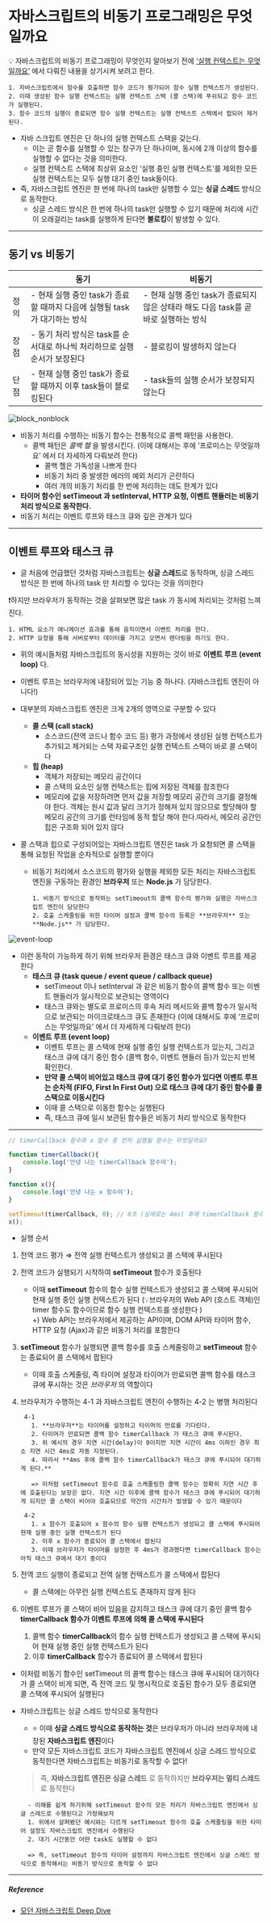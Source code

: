 # 자바스크립트의 비동기 프로그래밍은 무엇일까요

💡 자바스크립트의 비동기 프로그래밍이 무엇인지 알아보기 전에 [‘실행 컨텍스트는 무엇일까요’](https://github.com/dbwjd5864/programmers_knowledge_storage/blob/main/Frontend/Javascript/%EC%8B%A4%ED%96%89_%EC%BB%A8%ED%85%8D%EC%8A%A4%ED%8A%B8%EB%8A%94_%EB%AC%B4%EC%97%87%EC%9D%BC%EA%B9%8C%EC%9A%94.md) 에서 다뤄진 내용을 상기시켜 보려고 한다.

```
1. 자바스크립트에서 함수를 호출하면 함수 코드가 평가되어 함수 실행 컨텍스트가 생성된다.
2. 이때 생성된 함수 실행 컨텍스트는 실행 컨텍스트 스택 (콜 스택)에 푸쉬되고 함수 코드가 실행된다.
3. 함수 코드의 실행이 종료되면 함수 실행 컨텍스트는 실행 컨텍스트 스택에서 팝되어 제거된다.
```

- 자바 스크립트 엔진은 단 하나의 실행 컨텍스트 스택을 갖는다.
    - 이는 곧 함수를 실행할 수 있는 창구가 단 하나이며, 동시에 2개 이상의 함수를 실행할 수 없다는 것을 의미한다.
    - 실행 컨텍스트 스택에 최상위 요소인 ‘실행 중인 실행 컨텍스트’를 제외한 모든 실행 컨텍스트는 모두 실행 대기 중인 task들이다.
- 즉, 자바스크립트 엔진은 한 번에 하나의 task만 실행할 수 있는 **싱글 스레드** 방식으로 동작한다.
    - 싱글 스레드 방식은 한 번에 하나의 task만 실행할 수 있기 때문에 처리에 시간이 오래걸리는 task를 실행하게 된다면 **블로킹**이 발생할 수 있다.

---

## 동기 vs 비동기

|  | 동기 | 비동기 |
| --- | --- | --- |
| 정의 | - 현재 실행 중인 task가 종료할 때까지 다음에 실행될 task가 대기하는 방식 | - 현재 실행 중인 task가 종료되지 않은 상태라 해도 다음 task를 곧바로 실행하는 방식 |
| 장점 | - 동기 처리 방식은 task를 순서대로 하나씩 처리하므로 실행 순서가 보장된다 | - 블로킹이 발생하지 않는다 |
| 단점 | - 현재 실행 중인 task가 종료할 때까지 이후 task들이 블로킹된다 | - task들의 실행 순서가 보장되지 않는다 |

![block_nonblock](https://user-images.githubusercontent.com/61952198/180597847-b63894bb-1234-4c88-ae3b-4203c69618cd.png)

- 비동기 처리를 수행하는 비동기 함수는 전통적으로 콜백 패턴을 사용한다.
  - 콜백 패턴은 *콜백 헬* 을 발생시킨다. (이에 대해서는 후에 ‘프로미스는 무엇일까요’ 에서 더 자세하게 다뤄보려 한다)
    - 콜백 헬은 가독성을 나쁘게 한다
    - 비동기 처리 중 발생한 에러의 예외 처리가 곤란하다
    - 여러 개의 비동기 처리를 한 번에 처리하는 데도 한계가 있다
- **타이머 함수인 setTimeout 과 setInterval, HTTP 요청, 이벤트 핸들러는 비동기 처리 방식으로 동작한다.**
- 비동기 처리는 이벤트 루프와 태스크 큐와 깊은 관계가 있다

---

## 이벤트 루프와 태스크 큐

- 글 처음에 언급했던 것처럼 자바스크립트는 **싱글 스레드**로 동작하며, 싱글 스레드 방식은 한 번에 하나의 task 만 처리할 수 있다는 것을 의미한다

❗️하지만 브라우저가 동작하는 것을 살펴보면 많은 task 가 동시에 처리되는 것처럼 느껴진다.

```
1. HTML 요소가 애니메이션 효과를 통해 움직이면서 이벤트 처리를 한다.
2. HTTP 요청을 통해 서버로부터 데이터를 가지고 오면서 렌더링을 하기도 한다.
```

- 위의 예시들처럼 자바스크립트의 동시성을 지원하는 것이 바로 **이벤트 루프 (event loop)** 다.
- 이벤트 루프는 브라우저에 내장되어 있는 기능 중 하나다. (자바스크립트 엔진이 아니다!)
- 대부분의 자바스크립트 엔진은 크게 2개의 영역으로 구분할 수 있다
  - **콜 스택 (call stack)**
    - 소스코드(전역 코드나 함수 코드 등) 평가 과정에서 생성된 실행 컨텍스트가 추가되고 제거되는 스택 자료구조인 실행 컨텍스트 스택이 바로 콜 스택이다
  - **힙 (heap)**
    - 객체가 저장되는 메모리 공간이다
    - 콜 스택의 요소인 실행 컨택스트는 힙에 저장된 객체를 참조한다
    - 메모리에 값을 저장하려면 먼저 값을 저장할 메모리 공간의 크기를 결정해야 한다. 객체는 원시 값과 달리 크기가 정해져 있지 않으므로 할당해야 할 메모리 공간의 크기를 런타임에 동적 할당 해야 한다.따라서, 메모리 공간인 힙은 구조화 되어 있지 않다   
  

- 콜 스택과 힙으로 구성되어있는 자바스크립트 엔진은 task 가 요청되면 콜 스택을 통해 요청된 작업을 순차적으로 실행할 뿐이다
  - 비동기 처리에서 소스코드의 평가와 실행을 제외한 모든 처리는 자바스크립트 엔진을 구동하는 환경인 **브라우저** 또는 **Node.js** 가 담당한다.

    ```
    1. 비동기 방식으로 동작하는 setTimeout의 콜백 함수의 평가와 실행은 자바스크립트 엔진이 담당한다
    2. 호출 스케줄링을 위한 타이머 설정과 콜백 함수의 등록은 **브라우저** 또는 **Node.js** 가 담당한다.
    ```
    
![event-loop](https://user-images.githubusercontent.com/61952198/180597840-30e54f5d-978c-4e12-8586-5a45ea4223e0.png)


- 이런 동작이 가능하게 하기 위해 브라우저 환경은 태스크 큐와 이벤트 루프를 제공한다
  - **태스크 큐 (task queue / event queue / callback queue)**
    - setTimeout 이나 setInterval 과 같은 비동기 함수의 콜백 함수 또는 이벤트 핸들러가 일시적으로 보관되는 영역이다
    - 태스크 큐와는 별도로 프로미스의 후속 처리 메서드와 콜백 함수가 일시적으로 보관되는 마이크로태스크 큐도 존재한다 (이에 대해서도 후에 ‘프로미스는 무엇일까요’ 에서 더 자세하게 다뤄보려 한다)
  - **이벤트 루프 (event loop)**
    - 이벤트 루프는 콜 스택에 현재 실행 중인 실행 컨텍스트가 있는지, 그리고 태스크 큐에 대기 중인 함수 (콜백 함수, 이벤트 핸들러 등)가 있는지 반복 확인한다.
    - **만약 콜 스택이 비어있고 태스크 큐에 대기 중인 함수가 있다면 이벤트 루프는 순차적 (FIFO, First In First Out) 으로 태스크 큐에 대기 중인 함수를 콜 스택으로 이동시킨다**
    - 이때 콜 스택으로 이동한 함수는 실행된다
    - 즉, 태스크 큐에 일시 보관된 함수들은 비동기 처리 방식으로 동작한다
  
---

```jsx
// timerCallback 함수와 x 함수 중 먼저 실행될 함수는 무엇일까요?

function timerCallback(){
	console.log('안녕 나는 timerCallback 함수야');
}

function x(){
	console.log('안녕 나는 x 함수야');
}

setTimeout(timerCallback, 0); // 0초 (실제로는 4ms) 후에 timerCallback 함수가 호출된다
x();
```

- 실행 순서 
1. 전역 코드 평가 ⇒ 전역 실행 컨텍스트가 생성되고 콜 스택에 푸시된다
2. 전역 코드가 실행되기 시작하여 **setTimeout** 함수가 호출된다
    - 이때 **setTimeout** 함수의 함수 실행 컨텍스트가 생성되고 콜 스택에 푸시되어 현재 실행 중인 실행 컨텍스트가 된다 (💡브라우저의 Web API (호스트 객체)인 timer 함수도 함수이므로 함수 실행 컨텍스트를 생성한다 )   
        +) Web API는 브라우저에서 제공하는 API이며, DOM API와 타이머 함수, HTTP 요청 (Ajax)과 같은 비동기 처리를 포함한다
      

3. **setTimeout** 함수가 실행되면 콜백 함수를 호출 스케줄링하고 **setTimeout** 함수는 종료되어 콜 스택에서 팝된다
    - 이때 호출 스케줄링, 즉 타이머 설정과 타이머가 만료되면 콜백 함수를 태스크 큐에 푸시하는 것은 *브라우저* 의 역할이다
4. 브라우저가 수행하는 4-1 과 자바스크립트 엔진이 수행하는 4-2 는 병행 처리된다
   ```
    4-1 
      1. **브라우저**는 타이머를 설정하고 타이머의 만료를 기다린다. 
      2. 타이머가 만료되면 콜백 함수 timerCallback 가 태스크 큐에 푸시된다.
      3. 위 예시의 경우 지연 시간(delay)이 0이지만 지연 시간이 4ms 이하인 경우 최소 지연 시간 4ms로 자동 지정된다.
      4. 따라서 **4ms 후에 콜백 함수 timerCallback가 태스크 큐에 푸시되어 대기하게 된다.**
      
      => 이처럼 setTimeout 함수로 호출 스케줄링한 콜백 함수는 정확히 지연 시간 후에 호출된다는 보장은 없다. 지연 시간 이후에 콜백 함수가 태스크 큐에 푸시되어 대기하게 되지만 콜 스택이 비어야 호출되므로 약간의 시간차가 발생할 수 있기 때문이다  
    
    4-2 
      1. x 함수가 호출되어 x 함수의 함수 실행 컨텍스트가 생성되고 콜 스택에 푸시되어 현재 실행 중인 실행 컨텍스트가 된다
      2. 이후 x 함수가 종료되어 콜 스택에서 팝된다
      3. 이때 브라우저가 타이머를 설정한 후 4ms가 경과했다면 timerCallback 함수는 아직 태스크 큐에서 대기 중이다
    ```

5. 전역 코드 실행이 종료되고 전역 실행 컨텍스트가 콜 스택에서 팝된다
    - 콜 스택에는 아무런 실행 컨텍스트도 존재하지 않게 된다 
6. 이벤트 루프가 콜 스택이 비어 있음을 감지하고 태스크 큐에 대기 중인 콜백 함수 **timerCallback 함수가 이벤트 루프에 의해 콜 스택에 푸시된다**
    1. 콜백 함수 **timerCallback**의 함수 실행 컨텍스트가 생성되고 콜 스택에 푸시되어 현재 실행 중인 실행 컨텍스트가 된다
    2. 이후 **timerCallback** 함수가 종료되어 콜 스택에서 팝된다

- 이처럼 비동기 함수인 setTimeout 의 콜백 함수는 태스크 큐에 푸시되어 대기하다가 콜 스택이 비게 되면, 즉 전역 코드 및 명시적으로 호출된 함수가 모두 종료되면 콜 스택에 푸시되어 실행된다
- 자바스크립트는 싱글 스레드 방식으로 동작한다
  - ⭐️ 이때 **싱글 스레드 방식으로 동작하는 것**은 브라우저가 아니라 브라우저에 내장된 **자바스크립트 엔진**이다
  - 만약 모든 자바스크립트 코드가 자바스크립트 엔진에서 싱글 스레드 방식으로 동작한다면 자바스크립트는 비동기로 동작할 수 없다!
  
  > 즉, **자바스크립트 엔진은 싱글 스레드** 로 동작하지만 **브라우저는 멀티 스레드**로 동작한다
  ```
    - 이해를 쉽게 하기위해 setTimeout 함수의 모든 처리가 자바스크립트 엔진에서 싱글 스레드로 수행된다고 가정해보자
    1. 위에서 살펴봤던 예시와는 다르게 setTimeout 함수의 호출 스케줄링을 위한 타미어 설정도 자바스크립트 엔진에서 수행된다
    2. 대기 시간동안 어떤 task도 실행할 수 없다
    
    => 즉, setTimeout 함수의 타이머 설정까지 자바스크립트 엔진에서 싱글 스레드 방식으로 동작해서는 비동기 방식으로 동작할 수 없다
  ```
  
---

##### Reference

- [모던 자바스크립트 Deep Dive](https://poiemaweb.com/js-event)  
